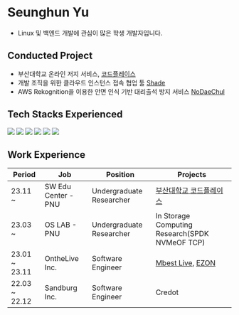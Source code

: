 # Seunghun Yu

- Linux 및 백엔드 개발에 관심이 많은 학생 개발자입니다.

## **Conducted Project**
- 부산대학교 온라인 저지 서비스, [코드플레이스](https://github.com/pnu-code-place)
- 개발 조직을 위한 클라우드 인스턴스 접속 협업 툴 [Shade](https://github.com/hunsy9/Shade)
- AWS Rekognition을 이용한 안면 인식 기반 대리출석 방지 서비스 [NoDaeChul](https://github.com/hunsy9/NoDaechul)
        
## Tech Stacks Experienced

<div>
<img src="https://img.shields.io/badge/Python-3776AB?style=flat&logo=Python&logoColor=white">
<img src="https://img.shields.io/badge/Java-007396?style=flat&logo=Java&logoColor=white">
<img src="https://img.shields.io/badge/Spring Boot-6DB33F?style=flat&logo=Spring Boot&logoColor=white">
<img src="https://img.shields.io/badge/Vue.js-4FC08D?style=flat&logo=Vue.js&logoColor=white">        
<img src="https://img.shields.io/badge/Flutter-02569B?style=flat&logo=Flutter&logoColor=white">
<img src="https://img.shields.io/badge/Docker-2496ED?style=flat&logo=Docker&logoColor=white">
</div>

## Work Experience
| Period        | Job                 | Position                 | Projects                 |
|---------------|---------------------|--------------------------|--------------------------|
| 23.11 ~       | SW Edu Center - PNU | Undergraduate Researcher | [부산대학교 코드플레이스](https://code.pusan.ac.kr/) |
| 23.03 ~       | OS LAB - PNU        | Undergraduate Researcher | In Storage Computing Research(SPDK NVMeOF TCP) |
| 23.01 ~ 23.11 | OntheLive Inc.      | Software Engineer        | [Mbest Live](https://www.mbest.co.kr/mlive/aboutlive/), [EZON](https://ezon.ai/) |
| 22.03 ~ 22.12 | Sandburg Inc.       | Software Engineer        | Credot |
